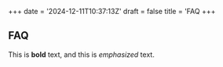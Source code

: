 +++
date = '2024-12-11T10:37:13Z'
draft = false
title = 'FAQ
+++

## FAQ

This is **bold** text, and this is *emphasized* text.